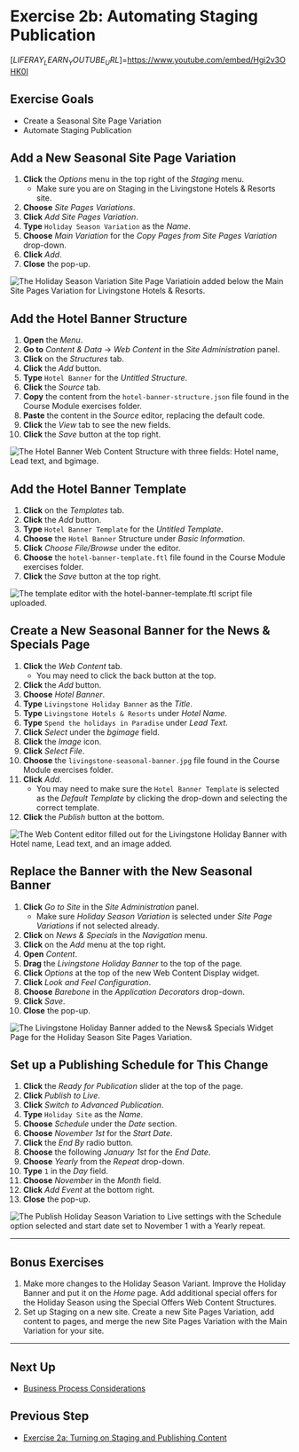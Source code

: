 # Exercise 2b: Automating Staging Publication

[$LIFERAY_LEARN_YOUTUBE_URL$]=https://www.youtube.com/embed/Hgi2v3OHK0I

## Exercise Goals

* Create a Seasonal Site Page Variation
* Automate Staging Publication

## Add a New Seasonal Site Page Variation

1. **Click** the _Options_ menu in the top right of the _Staging_ menu.
	* Make sure you are on Staging in the Livingstone Hotels & Resorts site.
2. **Choose** _Site Pages Variations_.
3. **Click** _Add Site Pages Variation_.
4. **Type** `Holiday Season Variation` as the _Name_.
5. **Choose** _Main Variation_ for the _Copy Pages from Site Pages Variation_ drop-down.
6. **Click** _Add_.
7. **Close** the pop-up.

![The Holiday Season Variation Site Page Variatioin added below the Main Site Pages Variation for Livingstone Hotels & Resorts.](./images/holiday-season-variation.png)

## Add the Hotel Banner Structure

1. **Open** the _Menu_.
2. **Go to** _Content & Data_ → _Web Content_ in the _Site Administration_ panel.
3. **Click** on the _Structures_ tab. 
4. **Click** the _Add_ button.
5. **Type** `Hotel Banner` for the _Untitled Structure_.
6. **Click** the _Source_ tab.
7. **Copy** the content from the `hotel-banner-structure.json` file found in the Course Module exercises folder.
8. **Paste** the content in the _Source_ editor, replacing the default code.
9. **Click** the _View_ tab to see the new fields.
10. **Click** the _Save_ button at the top right.

![The Hotel Banner Web Content Structure with three fields: Hotel name, Lead text, and bgimage.](./images/hotel-banner-structure.png)

## Add the Hotel Banner Template

1. **Click** on the _Templates_ tab. 
2. **Click** the _Add_ button.
3. **Type** `Hotel Banner Template` for the _Untitled Template_.
4. **Choose** the `Hotel Banner` Structure under _Basic Information_.
5. **Click** _Choose File/Browse_ under the editor.
6. **Choose** the `hotel-banner-template.ftl` file found in the Course Module exercises folder.
7. **Click** the _Save_ button at the top right.

![The template editor with the hotel-banner-template.ftl script file uploaded.](./images/hotel-banner-template.png)

## Create a New Seasonal Banner for the News & Specials Page

1. **Click** the _Web Content_ tab.
    * You may need to click the back button at the top.
2. **Click** the _Add_ button.
3. **Choose** _Hotel Banner_.
4. **Type** `Livingstone Holiday Banner` as the _Title_.
5. **Type** `Livingstone Hotels & Resorts` under _Hotel Name_.
6. **Type** `Spend the holidays in Paradise` under _Lead Text_.
7. **Click** _Select_ under the _bgimage_ field.
8. **Click** the _Image_ icon.
9. **Click** _Select File_.
10. **Choose** the `livingstone-seasonal-banner.jpg` file found in the Course Module exercises folder.
11. **Click** _Add_.
    * You may need to make sure the `Hotel Banner Template` is selected as the _Default Template_ by clicking the drop-down and selecting the correct template.
12. **Click** the _Publish_ button at the bottom.

![The Web Content editor filled out for the Livingstone Holiday Banner with Hotel name, Lead text, and an image added.](./images/add-new-holiday-banner.png)

## Replace the Banner with the New Seasonal Banner

1. **Click** _Go to Site_ in the _Site Administration_ panel.
	* Make sure _Holiday Season Variation_ is selected under _Site Page Variations_ if not selected already.
2. **Click** on _News & Specials_ in the _Navigation_ menu.  
3. **Click** on the _Add_ menu at the top right.
4. **Open** _Content_.
5. **Drag** the _Livingstone Holiday Banner_ to the top of the page.
6. **Click** _Options_ at the top of the new Web Content Display widget. 
7. **Click** _Look and Feel Configuration_. 
8. **Choose** _Barebone_ in the _Application Decorators_ drop-down.
9. **Click** _Save_.
10. **Close** the pop-up.

![The Livingstone Holiday Banner added to the News& Specials Widget Page for the Holiday Season Site Pages Variation.](./images/add-banner.png)

## Set up a Publishing Schedule for This Change

1. **Click** the _Ready for Publication_ slider at the top of the page.
2. **Click** _Publish to Live_.
3. **Click** _Switch to Advanced Publication_.
4. **Type** `Holiday Site` as the _Name_.
5. **Choose** _Schedule_ under the _Date_ section.
6. **Choose** _November 1st_ for the _Start Date_.
7. **Click** the _End By_ radio button.
8. **Choose** the following _January 1st_ for the _End Date_.
9. **Choose** _Yearly_ from the _Repeat_ drop-down.
10. **Type** `1` in the _Day_ field.
11. **Choose** _November_ in the _Month_ field.
12. **Click** _Add Event_ at the bottom right.
13. **Close** the pop-up.

![The Publish Holiday Season Variation to Live settings with the Schedule option selected and start date set to November 1 with a Yearly repeat.](./images/new-seasonal-banner.png)

---

## Bonus Exercises

1. Make more changes to the Holiday Season Variant. Improve the Holiday Banner and put it on the _Home_ page. Add additional special offers for the Holiday Season using the Special Offers Web Content Structures.
2. Set up Staging on a new site. Create a new Site Pages Variation, add content to pages, and merge the new Site Pages Variation with the Main Variation for your site. 

---

## Next Up

* [Business Process Considerations](./business-process-consideration.md)

## Previous Step

* [Exercise 2a: Turning on Staging and Publishing Content](./exercise-2a-turning-on-staging-and-publishing-content.md)